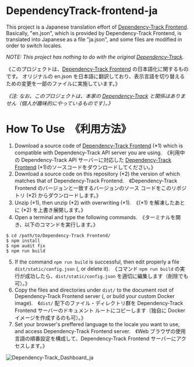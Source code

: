# DependencyTrack-frontend-ja

This project is a Japanese translation effort of [Dependency-Track Frontend](https://github.com/DependencyTrack/frontend).
Basically, "en.json", which is provided by Dependency-Track Frontend, is translated into Japanese as a file "ja.json",
and some files are modified in order to switch locales.

*NOTE: This project has nothing to do with the original [Dependency-Track](https://dependencytrack.org/).*

《このプロジェクトは、[Dependency-Track Frontend](https://github.com/DependencyTrack/frontend) の日本語化に関するものです。
オリジナルの en.json を日本語に翻訳しており、表示言語を切り替えるための変更を一部のファイルに実施しています。》

*《注: なお、このプロジェクトは、本家の [Dependency-Track](https://dependencytrack.org/) と関係はありません（個人が趣味的にやっているものです）。》*

# How To Use　《利用方法》

1. Download a source code of [Dependency-Track Frontend](https://github.com/DependencyTrack/frontend) (*1) which is compatible with Dependency-Track API server you are using.　《利用中の Dependency-Track API サーバーに対応した [Dependency-Track Frontend](https://github.com/DependencyTrack/frontend) (*1)のソースコードをダウンロードしてください。》
2. Download a source code on this repository (*2) the version of which matches that of Dependency-Track Frontend.　《Dependency-Track Frontend のバージョンと一致するバージョンのソース コードをこのリポジトリ (*2) からダウンロードします。》
3. Unzip (*1), then unzip (*2) with overwriting (*1).　《(*1) を解凍したあとに (*2) を上書き展開します。》
4. Open a terminal and type the following commands.　《ターミナルを開き、以下のコマンドを実行します。》
```
$ cd /path/to/Dependency-Track Frontend/
$ npm install
$ npm audit fix
$ npm run build
```
5. If the command ```npm run build``` is successful, then edit properly a file ```dist/static/config.json``` (, or delete it).　《コマンド ```npm run build``` の実行が成功したら、```dist/static/config.json``` を適切に編集します（削除でも可）。》
6. Copy the files and directories under ```dist/``` to the document root of Dependency-Track Frontend server (, or build your custom Docker image).　《```dist/``` 配下のファイル・ディレクトリ群を Dependency-Track Frontend サーバーのドキュメント ルートにコピーします（独自に Docker イメージを作成するのも可）。》
7. Set your browser's preffered language to the locale you want to use, and access Dependency-Track Frontend server.　《Web ブラウザの使用言語の順番設定を構成して、Dependency-Track Frontend サーバーにアクセスします。》

![Dependency-Track_Dashboard_ja](https://user-images.githubusercontent.com/100552204/174016314-3b4dfc38-83c4-4b82-8f93-1b5d6dd8697e.png)
